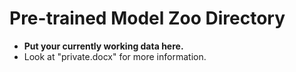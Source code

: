 # Pre-trained Model Zoo Directory

- **Put your currently working data here.**
- Look at "private.docx" for more information.